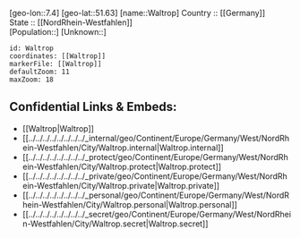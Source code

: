 ﻿---
location: [51.63,7.4] 
mapzoom: [7,12] 
mapmarker: city 
type: City
tags:
- geo/City


SpocWebEntityId: 35433
isDeleted: false
confidential: public

---
[geo-lon::7.4] 
[geo-lat::51.63] 
[name::Waltrop] 
Country :: [[Germany]]  
State :: [[NordRhein-Westfahlen]]  
[Population::] 
[Unknown::] 


```leaflet
id: Waltrop
coordinates: [[Waltrop]] 
markerFile: [[Waltrop]] 
defaultZoom: 11 
maxZoom: 18
```


## Confidential Links & Embeds: 
- [[Waltrop|Waltrop]]  
- [[../../../../../../../../_internal/geo/Continent/Europe/Germany/West/NordRhein-Westfahlen/City/Waltrop.internal|Waltrop.internal]] 
- [[../../../../../../../../_protect/geo/Continent/Europe/Germany/West/NordRhein-Westfahlen/City/Waltrop.protect|Waltrop.protect]] 
- [[../../../../../../../../_private/geo/Continent/Europe/Germany/West/NordRhein-Westfahlen/City/Waltrop.private|Waltrop.private]] 
- [[../../../../../../../../_personal/geo/Continent/Europe/Germany/West/NordRhein-Westfahlen/City/Waltrop.personal|Waltrop.personal]] 
- [[../../../../../../../../_secret/geo/Continent/Europe/Germany/West/NordRhein-Westfahlen/City/Waltrop.secret|Waltrop.secret]] 
